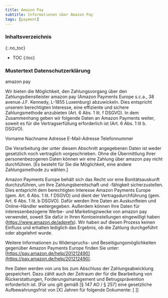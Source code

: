 ```yaml
---
title: Amazon Pay
subtitle: Informationen über Amazon Pay
tags: [payment]
---
```

### Inhaltsverzeichnis
{:.no_toc}
* TOC
{:toc}

### Mustertext Datenschutzerklärung
amazon pay

Wir bieten die Möglichkeit, den Zahlungsvorgang über den Zahlungsdienstleister amazon pay (Amazon Payments Europe s.c.a., 38 avenue J.F. Kennedy, L-1855 Luxemburg) abzuwickeln. Dies entspricht unserem berechtigten Interesse, eine effiziente und sichere Zahlungsmethode anzubieten (Art. 6 Abs. 1 lit. f DSGVO). In dem Zusammenhang geben wir folgende Daten an Amazon Payments weiter, soweit es für die Vertragserfüllung erforderlich ist (Art. 6 Abs. 1 lit b. DSGVO).

Vorname
Nachname
Adresse
E-Mail-Adresse
Telefonnummer

Die Verarbeitung der unter diesem Abschnitt angegebenen Daten ist weder gesetzlich noch vertraglich vorgeschrieben. Ohne die Übermittlung Ihrer personenbezogenen Daten können wir eine Zahlung über amazon pay nicht durchführen. [Es besteht für Sie die Möglichkeit, eine andere Zahlungsmethode zu wählen.]

Amazon Payments Europe behält sich das Recht vor eine Bonitätsauskunft durchzuführen, um Ihre Zahlungsbereitschaft und -fähigkeit sicherzustellen. Dies entspricht dem berechtigten Interesse Amazon Payments Europe (gem. Art. 6 Abs. 1 lit. f DSGVO) und dient der Vertragsdurchführung (gem. Art. 6 Abs. 1 lit. b DSGVO). Dafür werden Ihre Daten an Auskunfteien und Online-Händler weitergegeben. Außerdem können Ihre Daten für interessenbezogene Werbe- und Marketingzwecke von amazon pay verwendet, soweit Sie dafür in Ihren Kontoeinstellungen eingewilligt haben (https://www.amazon.de/adprefs). Wir haben auf diesen Prozess keinen Einfluss und erhalten lediglich das Ergebnis, ob die Zahlung durchgeführt oder abgelehnt wurde.

Weitere Informationen zu Widerspruchs- und Beseitigungsmöglichkeiten gegenüber Amazon Payments Europe finden Sie unter: [https://pay.amazon.de/help/201212490](https://pay.amazon.de/help/201212490).

Ihre Daten werden von uns bis zum Abschluss der Zahlungsabwicklung gespeichert. Dazu zählt auch der Zeitraum der für die Bearbeitung von Rückerstattungen, Forderungsmanagement und Betrugsprävention erforderlich ist. [Für uns gilt gemäß [§ 147 AO / § 257] eine gesetzliche Aufbewahrungsfrist von [X] Jahren für folgende Dokumente: [ ]]
